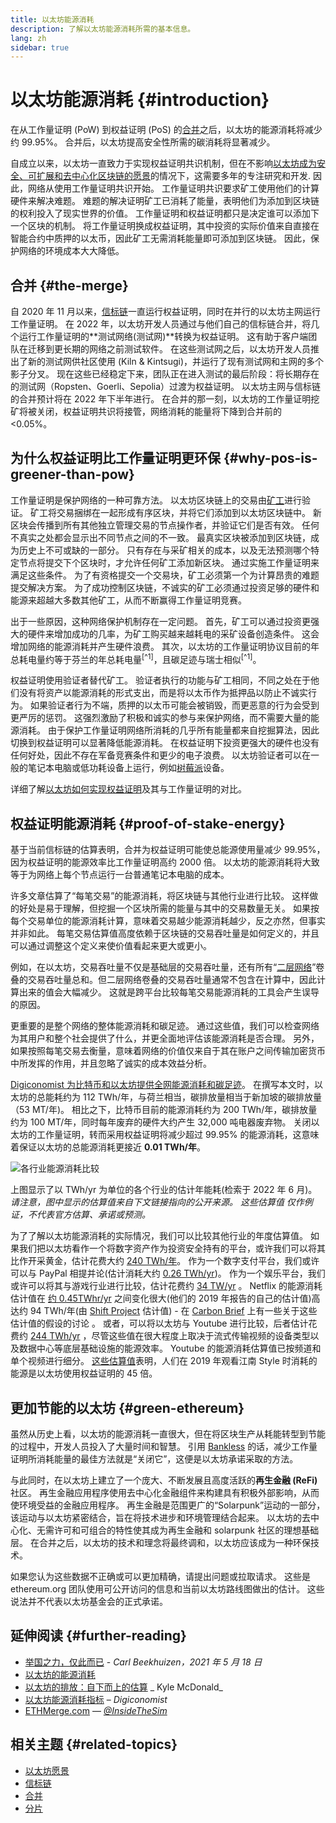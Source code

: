 ```yaml
---
title: 以太坊能源消耗
description: 了解以太坊能源消耗所需的基本信息。
lang: zh
sidebar: true
---
```


# 以太坊能源消耗 {#introduction}

在从工作量证明 (PoW) 到权益证明 (PoS) 的[合并](/upgrades/merge)之后，以太坊的能源消耗将减少约 99.95%。 合并后，以太坊提高安全性所需的碳消耗将显著减少。

自成立以来，以太坊一直致力于实现权益证明共识机制，但在不影响[以太坊成为安全、可扩展和去中心化区块链的愿景](/upgrades/vision/)的情况下，这需要多年的专注研究和开发. 因此，网络从使用工作量证明共识开始。 工作量证明共识要求矿工使用他们的计算硬件来解决难题。 难题的解决证明矿工已消耗了能量，表明他们为添加到区块链的权利投入了现实世界的价值。 工作量证明和权益证明都只是决定谁可以添加下一个区块的机制。 将工作量证明换成权益证明，其中投资的实际价值来自直接在智能合约中质押的以太币，因此矿工无需消耗能量即可添加到区块链。 因此，保护网络的环境成本大大降低。

## 合并 {#the-merge}

自 2020 年 11 月以来，[信标链](/upgrades/beacon-chain/)一直运行权益证明，同时在并行的以太坊主网运行工作量证明。 在 2022 年，以太坊开发人员通过与他们自己的信标链合并，将几个运行工作量证明的**测试网络(测试网)**转换为权益证明。 这有助于客户端团队在迁移到更长期的网络之前测试软件。 在这些测试网之后，以太坊开发人员推出了新的测试网供社区使用 (Kiln & Kintsugi)，并运行了现有测试网和主网的多个影子分叉。 现在这些已经稳定下来，团队正在进入测试的最后阶段：将长期存在的测试网（Ropsten、Goerli、Sepolia）过渡为权益证明。 以太坊主网与信标链的合并预计将在 2022 年下半年进行。 在合并的那一刻，以太坊的工作量证明挖矿将被关闭，权益证明共识将接管，网络消耗的能量将下降到合并前的 <0.05%。

## 为什么权益证明比工作量证明更环保 {#why-pos-is-greener-than-pow}

工作量证明是保护网络的一种可靠方法。 以太坊区块链上的交易由[矿工](/developers/docs/consensus-mechanisms/pow/mining)进行验证。 矿工将交易捆绑在一起形成有序区块，并将它们添加到以太坊区块链中。 新区块会传播到所有其他独立管理交易的节点操作者，并验证它们是否有效。 任何不真实之处都会显示出不同节点之间的不一致。 最真实区块被添加到区块链，成为历史上不可或缺的一部分。 只有存在与采矿相关的成本，以及无法预测哪个特定节点将提交下个区块时，才允许任何矿工添加新区块。 通过实施工作量证明来满足这些条件。 为了有资格提交一个交易块，矿工必须第一个为计算昂贵的难题提交解决方案。 为了成功控制区块链，不诚实的矿工必须通过投资足够的硬件和能源来超越大多数其他矿工，从而不断赢得工作量证明竞赛。

出于一些原因，这种网络保护机制存在一定问题。 首先，矿工可以通过投资更强大的硬件来增加成功的几率，为矿工购买越来越耗电的采矿设备创造条件。 这会增加网络的能源消耗并产生硬件浪费。 其次，以太坊的工作量证明协议目前的年总耗电量约等于芬兰的年总耗电量<sup>[^1]</sup>，且碳足迹与瑞士相似<sup>[^1]</sup>。

权益证明使用验证者替代矿工。 验证者执行的功能与矿工相同，不同之处在于他们没有将资产以能源消耗的形式支出，而是将以太币作为抵押品以防止不诚实行为。 如果验证者行为不端，质押的以太币可能会被销毁，而更恶意的行为会受到更严厉的惩罚。 这强烈激励了积极和诚实的参与来保护网络，而不需要大量的能源消耗。 由于保护工作量证明网络所消耗的几乎所有能量都来自挖掘算法，因此切换到权益证明可以显著降低能源消耗。 在权益证明下投资更强大的硬件也没有任何好处，因此不存在军备竞赛条件和更少的电子浪费。 以太坊验证者可以在一般的笔记本电脑或低功耗设备上运行，例如[树莓派](https://ethereum-on-arm-documentation.readthedocs.io/en/latest/user-guide/ethereum2.0.html)设备。

详细了解[以太坊如何实现权益证明](/developers/docs/consensus-mechanisms/pos)及其与工作量证明的对比。

## 权益证明能源消耗 {#proof-of-stake-energy}

基于当前信标链的估算表明，合并为权益证明可能使总能源使用量减少 99.95%，因为权益证明的能源效率比工作量证明高约 2000 倍。 以太坊的能源消耗将大致等于为网络上每个节点运行一台普通笔记本电脑的成本。

许多文章估算了“每笔交易”的能源消耗，将区块链与其他行业进行比较。 这样做的好处是易于理解，但挖掘一个区块所需的能量与其中的交易数量无关。 如果按每个交易单位的能源消耗计算，意味着交易越少能源消耗越少，反之亦然，但事实并非如此。 每笔交易估算值高度依赖于区块链的交易吞吐量是如何定义的，并且可以通过调整这个定义来使价值看起来更大或更小。

例如，在以太坊，交易吞吐量不仅是基础层的交易吞吐量，还有所有“[二层网络](/layer-2/)”卷叠的交易吞吐量总和。但二层网络卷叠的交易吞吐量通常不包含在计算中，因此计算出来的值会大幅减少。 这就是跨平台比较每笔交易能源消耗的工具会产生误导的原因。

更重要的是整个网络的整体能源消耗和碳足迹。 通过这些值，我们可以检查网络为其用户和整个社会提供了什么，并更全面地评估该能源消耗是否合理。 另外，如果按照每笔交易去衡量，意味着网络的价值仅来自于其在账户之间传输加密货币中所发挥的作用，并且忽略了诚实的成本效益分析。

[Digiconomist 为比特币和以太坊提供全网能源消耗和碳足迹](https://digiconomist.net/ethereum-energy-consumption)。 在撰写本文时，以太坊的总能耗约为 112 TWh/年，与荷兰相当，碳排放量相当于新加坡的碳排放量（53 MT/年)。 相比之下，比特币目前的能源消耗约为 200 TWh/年，碳排放量约为 100 MT/年，同时每年废弃的硬件大约产生 32,000 吨电器废弃物。 关闭以太坊的工作量证明，转而采用权益证明将减少超过 99.95% 的能源消耗，这意味着保证以太坊的总能源消耗更接近 **0.01 TWh/年**。

![各行业能源消耗比较](./energy.png)

上图显示了以 TWh/yr 为单位的各个行业的估计年能耗(检索于 2022 年 6 月)。 _请注意，图中显示的估算值来自下文链接指向的公开来源。 这些估算值 仅作例证，不代表官方估算、承诺或预测。_

为了了解以太坊能源消耗的实际情况，我们可以比较其他行业的年度估算值。 如果我们把以太坊看作一个将数字资产作为投资安全持有的平台，或许我们可以将其比作开采黄金，估计花费大约 [240 TWh/年](https://www.kitco.com/news/2021-05-17/Gold-s-energy-consumption-doubles-that-of-bitcoin-Galaxy-Digital.html)。 作为一个数字支付平台，我们或许可以与 PayPal 相提并论(估计消耗大约 [0.26 TWh/yr](https://app.impaakt.com/analyses/paypal-consumed-264100-mwh-of-energy-in-2020-24-from-non-renewable-sources-27261))。 作为一个娱乐平台，我们或许可以将其与游戏行业进行比较，估计花费约 [34 TW/yr](https://www.researchgate.net/publication/336909520_Toward_Greener_Gaming_Estimating_National_Energy_Use_and_Energy_Efficiency_Potential) 。 Netflix 的能源消耗估计值在 [约 0.45TWhr/yr](https://s22.q4cdn.com/959853165/files/doc_downloads/2020/02/0220_Netflix_EnvironmentalSocialGovernanceReport_FINAL.pdf) 之间变化很大(他们的 2019 年报告的自己的估计值)高达约 94 TWh/年(由 [Shift Project](https://theshiftproject.org/en/article/unsustainable-use-online-video/) 估计值) - 在 [Carbon Brief](https://www.carbonbrief.org/factcheck-what-is-the-carbon-footprint-of-streaming-video-on-netflix) 上有一些关于这些估计值的假设的讨论 。 或者，可以将以太坊与 Youtube 进行比较，后者估计花费约 [244 TWh/yr](https://thefactsource.com/how-much-electricity-does-youtube-use/) ，尽管这些值在很大程度上取决于流式传输视频的设备类型以及数据中心等底层基础设施的能源效率。 Youtube 的能源消耗估算值已按频道和单个视频进行细分。 [这些估算值](https://thefactsource.com/how-much-electricity-does-youtube-use/)表明，人们在 2019 年观看江南 Style 时消耗的能源是以太坊使用权益证明的 45 倍。

## 更加节能的以太坊 {#green-ethereum}

虽然从历史上看，以太坊的能源消耗一直很大，但在将区块生产从耗能转型到节能的过程中，开发人员投入了大量时间和智慧。 引用 [Bankless](http://podcast.banklesshq.com/) 的话，减少工作量证明所消耗能量的最佳方法就是“关闭它”，这便是以太坊承诺采取的方法。

与此同时，在以太坊上建立了一个庞大、不断发展且高度活跃的**再生金融 (ReFi)** 社区。 再生金融应用程序使用去中心化金融组件来构建具有积极外部影响，从而使环境受益的金融应用程序。 再生金融是范围更广的“Solarpunk”运动的一部分，该运动与以太坊紧密结合，旨在将技术进步和环境管理结合起来。 以太坊的去中心化、无需许可和可组合的特性使其成为再生金融和 solarpunk 社区的理想基础层。 在合并之后，以太坊的技术和理念将最终调和，以太坊应该成为一种环保技术。

<InfoBanner emoji=":evergreen_tree:">
  如果您认为这些数据不正确或可以更加精确，请提出问题或拉取请求。 这些是 ethereum.org 团队使用可公开访问的信息和当前以太坊路线图做出的估计。 这些说法并不代表以太坊基金会的正式承诺。 
</InfoBanner>

## 延伸阅读 {#further-reading}

- [举国之力，仅此而已](https://blog.ethereum.org/2021/05/18/country-power-no-more/) - _Carl Beekhuizen，2021 年 5 月 18 日_
- [以太坊的能源消耗](https://mirror.xyz/jmcook.eth/ODpCLtO4Kq7SCVFbU4He8o8kXs418ZZDTj0lpYlZkR8)
- [以太坊的排放：自下而上的估算](https://kylemcdonald.github.io/ethereum-emissions/) _ Kyle McDonald_
- [以太坊能源消耗指标](https://digiconomist.net/ethereum-energy-consumption/) – _Digiconomist_
- [ETHMerge.com](https://ethmerge.com/) — _[@InsideTheSim](https://twitter.com/InsideTheSim)_

## 相关主题 {#related-topics}

- [以太坊愿景](/upgrades/vision/)
- [信标链](/upgrades/beacon-chain)
- [合并](/upgrades/merge/)
- [分片](/upgrades/beacon-chain/)
